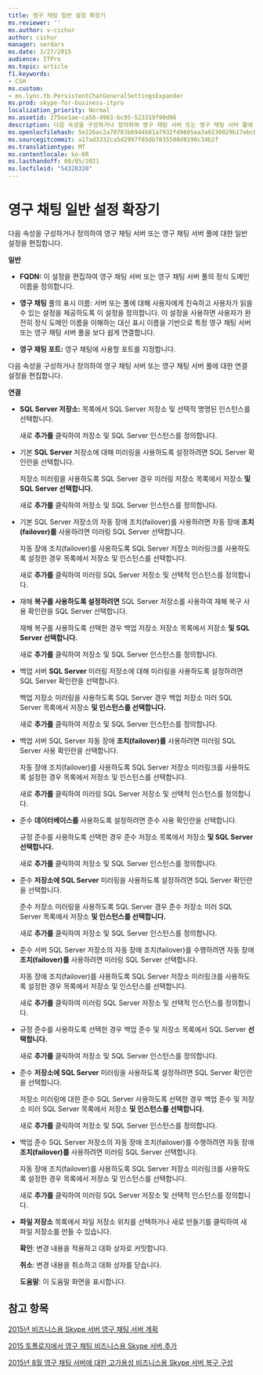 ```yaml
---
title: 영구 채팅 일반 설정 확장기
ms.reviewer: ''
ms.author: v-cichur
author: cichur
manager: serdars
ms.date: 3/27/2015
audience: ITPro
ms.topic: article
f1.keywords:
- CSH
ms.custom:
- ms.lync.tb.PersistentChatGeneralSettingsExpander
ms.prod: skype-for-business-itpro
localization_priority: Normal
ms.assetid: 275ee1ae-ca58-4963-bc95-523319f90d96
description: 다음 속성을 구성하거나 정의하여 영구 채팅 서버 또는 영구 채팅 서버 풀에 대한 일반 설정을 편집합니다.
ms.openlocfilehash: 5e226ac2a70783b6944b81a7932fd9605ea3a0230029b17ebcbfd1f3e53331e8
ms.sourcegitcommit: a17ad3332ca5d2997f85db7835500d8190c34b2f
ms.translationtype: MT
ms.contentlocale: ko-KR
ms.lasthandoff: 08/05/2021
ms.locfileid: "54320320"
---
```

# <a name="persistent-chat-general-settings-expander"></a>영구 채팅 일반 설정 확장기
 
다음 속성을  구성하거나 정의하여 영구 채팅 서버 또는 영구 채팅 서버 풀에 대한 일반 설정을 편집합니다.
  
 **일반**
  
- **FQDN:** 이 설정을 편집하여 영구 채팅 서버 또는 영구 채팅 서버 풀의 정식 도메인 이름을 정의합니다.
    
- **영구 채팅** 풀의 표시 이름: 서버 또는 풀에 대해 사용자에게 친숙하고 사용자가 읽을 수 있는 설정을 제공하도록 이 설정을 정의합니다. 이 설정을 사용하면 사용자가 완전히 정식 도메인 이름을 이해하는 대신 표시 이름을 기반으로 특정 영구 채팅 서버 또는 영구 채팅 서버 풀을 보다 쉽게 연결합니다.
    
- **영구 채팅 포트:** 영구 채팅에 사용할 포트를 지정합니다.
    
다음 속성을  구성하거나 정의하여 영구 채팅 서버 또는 영구 채팅 서버 풀에 대한 연결 설정을 편집합니다.
  
 **연결**
  
- **SQL Server 저장소:** 목록에서 SQL Server 저장소 및 선택적 명명된 인스턴스를 선택합니다.
    
    새로 **추가를** 클릭하여 저장소 및 SQL Server 인스턴스를 정의합니다.
    
- 기본 **SQL Server** 저장소에 대해 미러링을 사용하도록 설정하려면 SQL Server 확인란을 선택합니다.
    
    저장소 미러링을 사용하도록 SQL Server 경우 미러링 저장소 목록에서 저장소 **및 SQL Server 선택합니다.**
    
    새로 **추가를** 클릭하여 저장소 및 SQL Server 인스턴스를 정의합니다.
    
- 기본 SQL Server 저장소의 자동 장애 조치(failover)를 사용하려면 자동 장애 **조치(failover)를** 사용하려면 미러링 SQL Server 선택합니다.
    
    자동 장애 조치(failover)를 사용하도록 SQL Server 저장소 미러링크를 사용하도록 설정한 경우 목록에서 저장소 및 인스턴스를 선택합니다.
    
    새로 **추가를** 클릭하여 미러링 SQL Server 저장소 및 선택적 인스턴스를 정의합니다.
    
- 재해 **복구를 사용하도록 설정하려면** SQL Server 저장소를 사용하여 재해 복구 사용 확인란을 SQL Server 선택합니다.
    
    재해 복구를 사용하도록 선택한 경우 백업 저장소 저장소 목록에서 저장소 **및 SQL Server 선택합니다.**
    
    새로 **추가를** 클릭하여 저장소 및 SQL Server 인스턴스를 정의합니다.
    
- 백업 서버 **SQL Server** 미러링 저장소에 대해 미러링을 사용하도록 설정하려면 SQL Server 확인란을 선택합니다.
    
    백업 저장소 미러링을 사용하도록 SQL Server 경우 백업 저장소 미러 SQL Server 목록에서 저장소 **및 인스턴스를 선택합니다.**
    
    새로 **추가를** 클릭하여 저장소 및 SQL Server 인스턴스를 정의합니다.
    
- 백업 서버 SQL Server 자동 장애 **조치(failover)를** 사용하려면 미러링 SQL Server 사용 확인란을 선택합니다.
    
    자동 장애 조치(failover)를 사용하도록 SQL Server 저장소 미러링크를 사용하도록 설정한 경우 목록에서 저장소 및 인스턴스를 선택합니다.
    
    새로 **추가를** 클릭하여 미러링 SQL Server 저장소 및 선택적 인스턴스를 정의합니다.
    
- 준수 **데이터베이스를** 사용하도록 설정하려면 준수 사용 확인란을 선택합니다.
    
    규정 준수를 사용하도록 선택한 경우 준수 저장소 목록에서 저장소 **및 SQL Server 선택합니다.**
    
    새로 **추가를** 클릭하여 저장소 및 SQL Server 인스턴스를 정의합니다.
    
- 준수 **저장소에 SQL Server** 미러링을 사용하도록 설정하려면 SQL Server 확인란을 선택합니다.
    
    준수 저장소 미러링을 사용하도록 SQL Server 경우 준수 저장소 미러 SQL Server 목록에서 저장소 **및 인스턴스를 선택합니다.**
    
    새로 **추가를** 클릭하여 저장소 및 SQL Server 인스턴스를 정의합니다.
    
- 준수 서버 SQL Server 저장소의 자동 장애 조치(failover)를 수행하려면 자동 장애 **조치(failover)를** 사용하려면 미러링 SQL Server 선택합니다.
    
    자동 장애 조치(failover)를 사용하도록 SQL Server 저장소 미러링크를 사용하도록 설정한 경우 목록에서 저장소 및 인스턴스를 선택합니다.
    
    새로 **추가를** 클릭하여 미러링 SQL Server 저장소 및 선택적 인스턴스를 정의합니다.
    
- 규정 준수를 사용하도록 선택한 경우 백업 준수 및 저장소 목록에서 SQL Server **선택합니다.**
    
    새로 **추가를** 클릭하여 저장소 및 SQL Server 인스턴스를 정의합니다.
    
- 준수 **저장소에 SQL Server** 미러링을 사용하도록 설정하려면 SQL Server 확인란을 선택합니다.
    
    저장소 미러링에 대한 준수 SQL Server 사용하도록 선택한 경우 백업 준수 및 저장소 미러 SQL Server 목록에서 저장소 **및 인스턴스를 선택합니다.**
    
    새로 **추가를** 클릭하여 저장소 및 SQL Server 인스턴스를 정의합니다.
    
- 백업 준수 SQL Server 저장소의 자동 장애 조치(failover)를 수행하려면 자동 장애 **조치(failover)를** 사용하려면 미러링 SQL Server 선택합니다.
    
    자동 장애 조치(failover)를 사용하도록 SQL Server 저장소 미러링크를 사용하도록 설정한 경우 목록에서 저장소 및 인스턴스를 선택합니다.
    
    새로 **추가를** 클릭하여 미러링 SQL Server 저장소 및 선택적 인스턴스를 정의합니다.
    
- **파일 저장소** 목록에서 파일 저장소 위치를 선택하거나  새로 만들기를 클릭하여 새 파일 저장소를 만들 수 있습니다.
    
  **확인**: 변경 내용을 적용하고 대화 상자로 커밋합니다.
  
  **취소**: 변경 내용을 취소하고 대화 상자를 닫습니다.
  
  **도움말**: 이 도움말 화면을 표시합니다.
  
## <a name="see-also"></a>참고 항목

[2015년 비즈니스용 Skype 서버 영구 채팅 서버 계획](../../plan-your-deployment/persistent-chat-server/persistent-chat-server.md)
  
[2015 토폴로지에서 영구 채팅 비즈니스용 Skype 서버 추가](../../deploy/deploy-persistent-chat-server/add-persistent-chat-server.md)
  
[2015년 8월 영구 채팅 서버에 대한 고가용성 비즈니스용 Skype 서버 복구 구성](../../deploy/deploy-persistent-chat-server/configure-hadr-for-persistent-chat.md)
